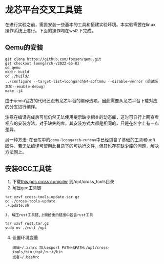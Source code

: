 # 龙芯平台交叉工具链	

在进行实验之前，需要安装一些基本的工具和搭建实验环境。本实验需要在linux操作系统上进行。下面的操作均在wsl2下完成。

## Qemu的安装

```
git clone https://github.com/foxsen/qemu.git
git checkout loongarch-v2022-05-02 
cd qemu
mkdir build 
cd ./build/ 
../configure --target-list=loongarch64-softmmu --disable-werror (调试版本加--enable-debug) 
make -j4
```

由于qemu官方的代码还没有龙芯平台的编译选项，因此需要从龙芯平台下载对应的分支进行编译。

注意在编译完成后可能仍然无法使用提示缺少相关的动态库，这时可自行上网查看相应的安装方法，对于缺失的库，其安装方式大都是相同的，只是在名字上有一点差异。

另一种方法: 在仓库中的`qemu-loongarch-runenv`中已经包含了基础的工具和uefi固件，若无法编译可使用此目录下的可执行文件，但其也存在缺少库的问题，解决方法同上。



## 安装GCC工具链

1. 下载[this gcc cross compiler](https://github.com/loongson/build-tools/releases/download/2021.12.21/loongarch64-clfs-2021-12-18-cross-tools-gcc-full.tar.xz) 到/opt/cross_tools目录
2. 解压gcc工具链

```
tar xzvf cross-tools-update.tar.gz
cd ./cross-tools-update
./update.sh
```

	3. 解压rust工具链,上面给出的链接中包含rust工具

```
tar xzvf rust.tar.gz
sudo mv ./rust /opt
```

4. 设置环境变量

   ```
   编辑~/.zshrc 加入export PATH=$PATH:/opt/cross-tools/bin:/opt/rust/bin
   或者~/.bashrc
   ```